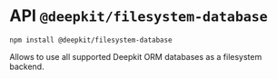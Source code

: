 # API `@deepkit/filesystem-database`

```shell
npm install @deepkit/filesystem-database
```

Allows to use all supported Deepkit ORM databases as a filesystem backend.

<api-docs package="@deepkit/filesystem-database"></api-docs>

